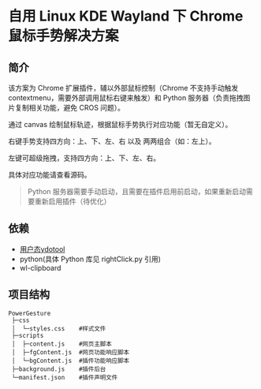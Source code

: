 # 自用 Linux KDE Wayland 下 Chrome 鼠标手势解决方案

## 简介

该方案为 Chrome 扩展插件，辅以外部鼠标控制（Chrome 不支持手动触发 contextmenu，需要外部调用鼠标右键来触发）和 Python 服务器（负责拖拽图片复制相关功能，避免 CROS 问题）。

通过 canvas 绘制鼠标轨迹，根据鼠标手势执行对应功能（暂无自定义）。

右键手势支持四方向：上、下、左、右 以及 两两组合（如：左上）。

左键可超级拖拽，支持四方向：上、下、左、右。

具体对应功能请查看源码。

> Python 服务器需要手动启动，且需要在插件启用前启动，如果重新启动需要重新启用插件（待优化）

## 依赖

* [用户态ydotool](https://github.com/ReimuNotMoe/ydotool/issues/241#issuecomment-2464715161)
* python(具体 Python 库见 rightClick.py 引用)
* wl-clipboard

## 项目结构

```
PowerGesture
 ├─css
 │  └─styles.css    #样式文件
 ├─scripts
 │  ├─content.js    #网页主脚本
 │  ├─fgContent.js  #网页功能响应脚本
 │  └─bgContent.js  #插件功能响应脚本
 ├─background.js    #插件后台
 └─manifest.json    #插件声明文件
```